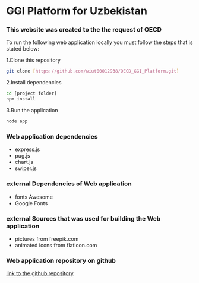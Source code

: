 # GGI Platform for Uzbekistan

###  This website was created to the the request of OECD 

To run the following web application locally  you must follow the steps that is stated below:

1.Clone this repository
```bash
git clone [https://github.com/wiut00012938/OECD_GGI_Platform.git]
```

2.Install dependencies
```bash
cd [project folder]
npm install
```

3.Run the application
```bash
node app
```

### Web application dependencies
- express.js
- pug.js
- chart.js
- swiper.js

### external Dependencies of Web application
- fonts Awesome
- Google Fonts

### external Sources that was used for building the Web application
- pictures from freepik.com
- animated icons from flaticon.com

### Web application repository on github
[link to the github repository](https://github.com/wiut00012938/OECD_GGI_Platform.git)

